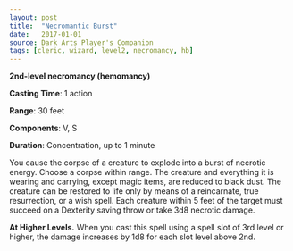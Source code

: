 ```yaml
---
layout: post
title:  "Necromantic Burst"
date:   2017-01-01
source: Dark Arts Player's Companion
tags: [cleric, wizard, level2, necromancy, hb]
---
```


**2nd-level necromancy (hemomancy)**

**Casting Time**: 1 action

**Range**: 30 feet

**Components**: V, S

**Duration**: Concentration, up to 1 minute

You cause the corpse of a creature to explode into a burst of necrotic energy. Choose a corpse within range. The creature and everything it is wearing and carrying, except magic items, are reduced to black dust. The creature can be restored to life only by means of a reincarnate, true resurrection, or a wish spell. Each creature within 5 feet of the target must succeed on a Dexterity saving throw or take 3d8 necrotic damage.

**At Higher Levels.** When you cast this spell using a spell slot of 3rd level or higher, the damage increases by 1d8 for each slot level above 2nd.
